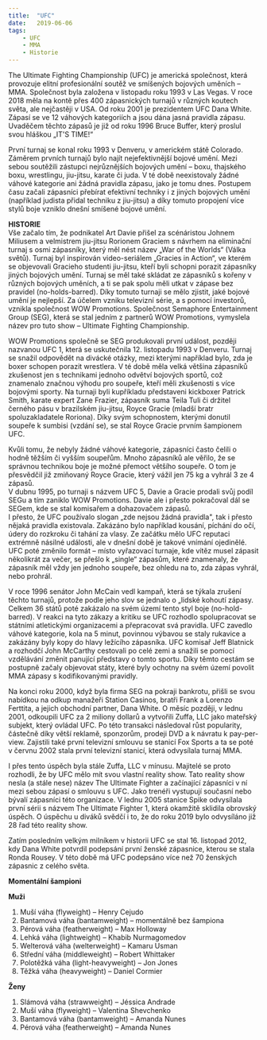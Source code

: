 ```yaml
---
title:  "UFC"
date:   2019-06-06
tags: 
    - UFC
    - MMA
    - Historie
---
```


The Ultimate Fighting Championship (UFC) je americká společnost, která provozuje elitní profesionální soutěž ve smíšených bojových uměních – MMA. Společnost byla založena v listopadu roku 1993 v Las Vegas. V roce 2018 měla na kontě přes 400 zápasnických turnajů v různých koutech světa, ale nejčastěji v USA. Od roku 2001 je prezidentem UFC Dana White. Zápasí se ve 12 váhových kategoriích a jsou dána jasná pravidla zápasu. Uvaděčem těchto zápasů je již od roku 1996 Bruce Buffer, který proslul svou hláškou „IT'S TIME!“ <br>

První turnaj se konal roku 1993 v Denveru, v americkém státě Colorado. Záměrem prvních turnajů bylo najít nejefektivnější bojové umění. Mezi sebou soutěžili zástupci nejrůznějších bojových umění – boxu, thajského boxu, wrestlingu, jiu-jitsu, karate či juda. V té době neexistovaly žádné váhové kategorie ani žádná pravidla zápasu, jako je tomu dnes. Postupem času začali zápasníci přebírat efektivní techniky i z jiných bojových umění (například judista přidal techniku z jiu-jitsu) a díky tomuto propojení více stylů boje vzniklo dnešní smíšené bojové umění. <br>

**HISTORIE** <br>
Vše začalo tím, že podnikatel Art Davie přišel za scénáristou Johnem Miliusem a velmistrem jiu-jitsu Rorionem Graciem s návrhem na eliminační turnaj s osmi zápasníky, který měl nést název „War of the Worlds“ (Válka světů). Turnaj byl inspirován video-seriálem „Gracies in Action“, ve kterém se objevovali Gracieho studenti jiu-jitsu, kteří byli schopni porazit zápasníky jiných bojových umění. Turnaj se měl také skládat ze zápasníků s kořeny v různých bojových uměních, a ti se pak spolu měli utkat v zápase bez pravidel (no-holds-barred). Díky tomuto turnaji se mělo zjistit, jaké bojové umění je nejlepší. Za účelem vzniku televizní série, a s pomocí investorů, vznikla společnost WOW Promotions. Společnost Semaphore Entertainment Group (SEG), která se stal jedním z partnerů WOW Promotions, vymyslela název pro tuto show – Ultimate Fighting Championship. <br>

WOW Promotions společně se SEG produkovali první událost, později nazvanou UFC 1, která se uskutečnila 12. listopadu 1993 v Denveru. Turnaj se snažil odpovědět na divácké otázky, mezi kterými například bylo, zda je boxer schopen porazit wrestlera. V té době měla velká většina zápasníků zkušenost jen s technikami jednoho odvětví bojových sportů, což znamenalo značnou výhodu pro soupeře, kteří měli zkušenosti s více bojovými sporty. Na turnaji byli kupříkladu představeni kickboxer Patrick Smith, karate expert Zane Frazier, zápasník suma Teila Tuli či držitel černého pásu v brazilském jiu-jitsu, Royce Gracie (mladší bratr spoluzakladatele Roriona). Díky svým schopnostem, kterými donutil soupeře k sumbisi (vzdání se), se stal Royce Gracie prvním šampionem UFC. 

Kvůli tomu, že nebyly žádné váhové kategorie, zápasníci často čelili o hodně těžším či vyšším soupeřům. Mnoho zápasníků ale věřilo, že se správnou technikou boje je možné přemoct většího soupeře. O tom je přesvědčil již zmiňovaný Royce Gracie, který vážil jen 75 kg a vyhrál 3 ze 4 zápasů.  <br>
V dubnu 1995, po turnaji s názvem UFC 5, Davie a Gracie prodali svůj podíl SEGu a tím zaniklo WOW Promotions. Davie ale i přesto pokračoval dál se SEGem, kde se stal komisařem a dohazovačem zápasů. <br>
I přesto, že UFC používalo slogan „zde nejsou žádná pravidla", tak i přesto nějaká pravidla existovala. Zakázáno bylo například kousání, píchání do očí, údery do rozkroku či tahání za vlasy. Ze začátku mělo UFC reputaci extrémně násilné události, ale v dnešní době je takové vnímání ojedinělé. UFC poté změnilo formát – místo vyřazovací turnaje, kde vítěz musel zápasit několikrát za večer, se přešlo k „single“ zápasům, které znamenaly, že zápasník měl vždy jen jednoho soupeře, bez ohledu na to, zda zápas vyhrál, nebo prohrál. <br>

V roce 1996 senátor John McCain vedl kampaň, která se týkala zrušení těchto turnajů, protože podle jeho slov se jednalo o „lidské kohoutí zápasy. Celkem 36 států poté zakázalo na svém území tento styl boje (no-hold-barred). V reakci na tyto zákazy a kritiku se UFC rozhodlo spolupracovat se státními atletickými organizacemi a přepracovat svá pravidla. UFC zavedlo váhové kategorie, kola na 5 minut, povinnou výbavou se staly rukavice a zakázány byly kopy do hlavy ležícího zápasníka. UFC komisař Jeff Blatnick a rozhodčí John McCarthy cestovali po celé zemi a snažili se pomocí vzdělávání změnit panující představy o tomto sportu. Díky těmto cestám se postupně začaly objevovat státy, které byly ochotny na svém území povolit MMA zápasy s kodifikovanými pravidly. <br>

Na konci roku 2000, když byla firma SEG na pokraji bankrotu, přišli se svou nabídkou na odkup manažeři Station Casinos, bratři Frank a Lorenzo Ferttita, a jejich obchodní partner, Dana White. O měsíc později, v lednu 2001, odkoupili UFC za 2 miliony dollarů a vytvořili Zuffa, LLC jako mateřský subjekt, který ovládal UFC. Po této transakci následoval růst popularity, částečně díky větší reklamě, sponzorům, prodeji DVD a k návratu k pay-per-view. Zajistili také první televizní smlouvu se stanicí Fox Sports a ta se poté v červnu 2002 stala první televizní stanicí, která odvysílala turnaj MMA. 

I přes tento úspěch byla stále Zuffa, LLC v mínusu. Majitelé se proto rozhodli, že by UFC mělo mít svou vlastní reality show. Tato reality show nesla (a stále nese) název The Ultimate Fighter a začínající zápasníci v ní mezi sebou zápasí o smlouvu s UFC. Jako trenéři vystupují současní nebo bývalí zápasníci této organizace. V lednu 2005 stanice Spike odvysílala první sérii s názvem The Ultimate Fighter 1, která okamžitě sklidila obrovský úspěch. O úspěchu u diváků svědčí i to, že do roku 2019 bylo odvysíláno již 28 řad této reality show. <br>

Zatím posledním velkým milníkem v historii UFC se stal 16. listopad 2012, kdy Dana White potvrdil podepsání první ženské zápasnice, kterou se stala Ronda Rousey. V této době má UFC podepsáno více než 70 ženských zápasnic z celého světa. <br>




**Momentální šampioni** <br>

**Muži** <br>
1. Muší váha (flyweight) – Henry Cejudo <br>
2. Bantamová váha (bantamweight) – momentálně bez šampiona <br>
3. Pérová váha (featherweight) – Max Holloway <br>
4. Lehká váha (lightweight) – Khabib Nurmagomedov <br>
5. Welterová váha (welterweight) – Kamaru Usman <br>
6. Střední váha (middleweight) – Robert Whittaker <br>
7. Polotěžká váha (light-heavyweight) – Jon Jones <br>
8. Těžká váha (heavyweight) – Daniel Cormier <br>

**Ženy** <br>
1. Slámová váha (strawweight) – Jéssica Andrade <br>
2. Muší váha (flyweight) – Valentina Shevchenko <br>
2. Bantamová váha (bantamweight) – Amanda Nunes <br>
3. Pérová váha (featherweight) – Amanda Nunes <br>





